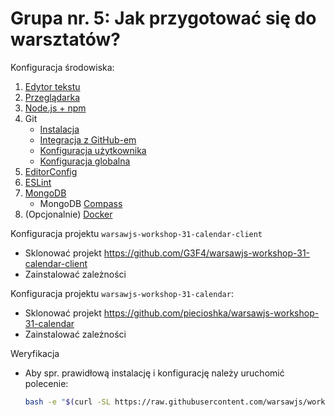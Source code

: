 # Grupa nr. 5: Jak przygotować się do warsztatów?

Konfiguracja środowiska:

1. [Edytor tekstu](/workshop-setup/partials/edytor-tekstu.html)
2. [Przeglądarka](/workshop-setup/partials/przegladarka.html)
3. [Node.js + npm](/workshop-setup/partials/node+npm.html)
4. Git
    + [Instalacja](/workshop-setup/partials/git-instalacja.html)
    + [Integracja z GitHub-em](/workshop-setup/partials/git-integracja-z-github.html)
    + [Konfiguracja użytkownika](/workshop-setup/partials/git-konfiguracja-uzytkownika.html)
    + [Konfiguracja globalna](/workshop-setup/partials/git-konfiguracja-globalna.html)
5. [EditorConfig](/workshop-setup/partials/editorconfig.html)
6. [ESLint](/workshop-setup/partials/eslint.html)
7. [MongoDB](https://docs.mongodb.com/manual/installation/)
    + MongoDB [Compass](https://www.mongodb.com/download-center/compass)
8. (Opcjonalnie) [Docker](/workshop-setup/partials/docker.html)

Konfiguracja projektu `warsawjs-workshop-31-calendar-client`

* Sklonować projekt <https://github.com/G3F4/warsawjs-workshop-31-calendar-client>
* Zainstalować zależności

Konfiguracja projektu `warsawjs-workshop-31-calendar`:

* Sklonować projekt <https://github.com/piecioshka/warsawjs-workshop-31-calendar>
* Zainstalować zależności

Weryfikacja

* Aby spr. prawidłową instalację i konfigurację należy uruchomić polecenie:

    ```bash
    bash -e "$(curl -SL https://raw.githubusercontent.com/warsawjs/workshop-setup/master/31/verify/verify.sh)"
    ```
